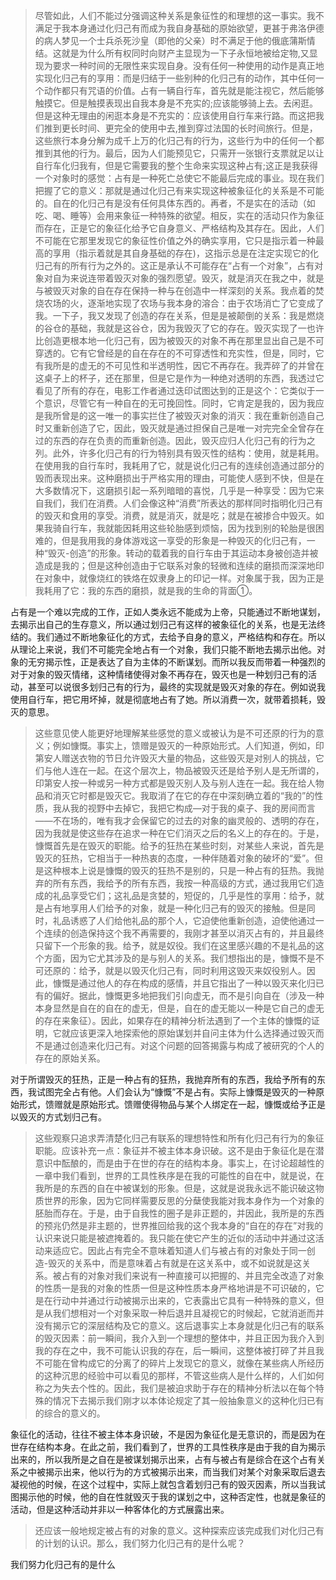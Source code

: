 <blockquote data-pid="BelEM2Ic">尽管如此，人们不能过分强调这种关系是象征性的和理想的这一事实。我不满足于我本身通过化归己有而成为我自身基础的原始欲望，更甚于弗洛伊德的病人梦见一个士兵杀死沙皇（即他的父亲）时不满足于他的俄底蒲斯情结。这就是为什么所有权同时向财产主显现为一下子永恒地被给定物,又显现为要求一种时间的无限性来实现自身。没有任何一种使用的动作是真正地实现化归己有的享用：而是归结于一些别种的化归己有的动作，其中任何一个动作都只有咒语的价值。占有一辆自行车，首先就是能注视它，然后能够触摸它。但是触摸表现出自我本身是不充实的;应该能够骑上去。去闲逛。但是这种无理由的闲逛本身是不充实的：应该使用自行车来行路。而这把我们推到更长时间、更完全的使用中去,推到穿过法国的长时间旅行。但是，这些旅行本身分解为成千上万的化归己有的行为，这些行为中的任何一个都推到其他的行为。最后，因为人们能预见它，只需开一张银行支票就足以让自行车化归我有，但是它需要我的整个生命来实现这种占有;这正是我获得一个对象时的感觉：占有是一种死亡总使它不能最后完成的事业。现在我们把握了它的意义：那就是通过化归己有来实现这种被象征化的关系是不可能的。自在的化归己有是没有任何具体东西的。再者，不是实在的活动（如吃、喝、睡等）会用来象征一种特殊的欲望。相反，实在的活动只作为象征而存在，正是它的象征化给予它自身意义、严格结构及其存在。因此，人们不可能在它那里发现它的象征性价值之外的确实享用，它只是指示着一种最高的享用（指示着就是其自身基础的存在)，这指示总是在注定实现它的化归己有的所有行为之外的。这正是承认不可能存在“占有一个对象”，占有对象对自为来说连带着毁灭对象的强烈愿望。毁灭，就是消灭在我之中，就是与被毁灭对象的自在存在保持一种与在创造中一样深刻的关系。我点着的焚烧农场的火，逐渐地实现了农场与我本身的溶合：由于农场消亡了它变成了我。一下子，我又发现了创造的存在关系，但是是被颠倒的关系：我是燃烧的谷仓的基础，我就是这谷仓，因为我毁灭了它的存在。毁灭实现了一也许比创造更根本地一化归己有，因为被毁灭的对象不再在那里显出自己是不可穿透的。它有它曾经是的自在存在的不可穿透性和充实性，但是，同时，它有我所是的虚无的不可见性和半透明性，因它不再存在。我弄碎了的并曾在这桌子上的杯子，还在那里，但是它是作为一种绝对透明的东西，我透过它看见了所有的存在，电影工作者通过迭印试图达到的正是这个：它类似于一个意识，尽管它有一种自在的无可挽回性。同时，它肯定是我的，因为我应是我所曾是的这一唯一的事实拦住了被毁灭对象的消灭：我在重新创造自己时又重新创造了它，因此，毁灭就是通过担保自己是唯一对完完全全曾存在过的东西的存在负责的而重新创造。因此，毁灭应归人化归己有的行为之列。此外，许多化归己有的行为特别具有毁灭性的结构：使用，就是耗用。在使用我的自行车时，我耗用了它，就是说化归己有的连续创造通过部分的毁而表现出来。这种磨损出于严格实用的理由，可能使人感到不快，但是在大多数情况下，这磨损引起一系列暗暗的喜悦，几乎是一种享受：因为它来自我们，我们在消费。人们会像这种“消费”所表达的那样同时指明化归己有的毁灭和食用的享受。消费，就是消灭，就是吃；就是在被掺合中毁灭。如果我骑自行车，我就能因耗用这些轮胎感到烦恼，因为找到别的轮胎是很困难的，但是我用我的身体游戏这一享受的形象是一种毁灭的化归己有，一种“毁灭-创造”的形象。转动的载着我的自行车由于其运动本身被创造并被造成是我的；但是这种创造由于它联系对象的轻微和连续的磨损而深深地印在对象中，就像烧红的铁烙在奴隶身上的印记一样。对象属于我，因为正是我耗用了它：我的东西的磨损，就是我的生命的背面①。</blockquote><p data-pid="vL2qdaKT">占有是一个难以完成的工作，正如人类永远不能成为上帝，只能通过不断地谋划，去揭示出自己的生存意义，所以通过划归己有这样的被象征化的关系，也是无法终结的。我们通过不断地象征化的方式，去给予自身的意义，严格结构和存在。所以从理论上来说，我们不可能完全地占有一个对象，我们只能不断地去揭示出他。对象的无穷揭示性，正是表达了自为主体的不断谋划。而所以我反而带着一种强烈的对于对象的毁灭情绪，这种情绪使得对象不再存在，毁灭也是一种划归己有的活动，甚至可以说很多划归己有的行为，最终的实现就是毁灭对象的存在。例如说我使用自行车，把它用坏掉，就是彻底地占有了她。所以消费一次，就带着损耗，毁灭的意思。</p><blockquote data-pid="DfRexfS1">这些意见使人能更好地理解某些感觉的意义或被认为是不可还原的行为的意义；例如慷慨。事实上，馈赠是毁灭的一种原始形式。人们知道，例如，印第安人赠送衣物的节日允许毁灭大量的物品，这些毁灭是对别人的挑战，它们与他人连在一起。在这个层次上，物品被毁灭还是给予别人是无所谓的，印第安人按一种或另一种方式都是毁灭别人及与别人连在一起。我在给人物品和消灭它时都是毁灭它。我取消了在它的存在中深刻确立着的“我的”的性质，我从我的视野中去掉它，我把它构成—对于我的桌子、我的房间而言——不在场的，唯有我才会保留它的过去的对象的幽灵般的、透明的存在，因为我就是使这些存在追求一种在它们消灭之后的名义上的存在的。于是，慷慨首先是在毁灭的职能。给予的狂热在某些时刻，对某些人来说，首先是毁灭的狂热，它相当于一种热衷的态度，一种伴随着对象的破坏的“爱”。但是这种根本上说是慷慨的毁灭的狂热不是别的，只是一种占有的狂热。我抛弃的所有东西，我给予的所有东西，我按一种高级的方式，通过我用它们造成的礼品享受它们；这礼品是贪婪的，短促的，几乎是性的享用：给予，就是占有地享用人们给予的对象，就是一种化归己有的毁灭的接触。但是同时，礼品诱惑了人们给他礼品的那个人，它迫使他重新创造，迫使他通过一个连续的创造保持这个我不再需要的，我刚才甚至以消灭占有的，并且最终只留下一个形象的我。给予，就是奴役。我们在这里感兴趣的不是礼品的这个方面，因为它尤其涉及的是与别人的关系。我们想指出的是，慷慨不是不可还原的：给予，就是以毁灭化归己有，同时利用这毁灭来奴役别人。因此，慷慨是通过他人的存在构成的感情，并且它指出了一种以毁灭来化归已有的偏好。据此，慷慨更多地把我们引向虚无，而不是引向自在（涉及一种本身显然是自在的自在的虚无，但是，自在的虚无能以一种是它自己的虚无的存在来象征）。因此，如果存在的精神分析法遇到了一个主体的慷慨的证明，它就应该更深入地探索他的原始谋划并自问主体为什么选择通过毁灭而不是通过创造来化归己有。对这个问题的回答揭露与构成了被研究的个人的存在的原始关系。</blockquote><p data-pid="HMfSurDv">对于所谓毁灭的狂热，正是一种占有的狂热，我抛弃所有的东西，我给予所有的东西，我试图完全占有他。人们会认为“慷慨”不是占有。实际上慷慨是毁灭的一种原始形式，馈赠就是原始形式。馈赠使得物品与某个人绑定在一起，慷慨或给予正是以毁灭的方式划归己有。</p><blockquote data-pid="1OttNg30">这些观察只追求弄清楚化归己有联系的理想特性和所有化归己有行为的象征职能。应该补充一点：象征并不被主体本身识破。这不是由于象征化是在潜意识中酝酿的，而是由于在世的存在的结构本身。事实上，在讨论超越性的一章中我们看到，世界的工具性秩序是在我的可能性的自在中，就是说，在我所是的东西的自在中被谋划的形象。但是，这就是说我永远不能识破这物质世界的形象，因为它同样需要反思的分蘖使我能对我本身作为一个对象的胚胎而存在。于是，由于自我性的圈子是非正题的，并因此，我所是的东西的预兆仍然是非主题的，世界推回给我的这个我本身的“自在的存在”对我的认识来说只能是被遮掩着的。我只能在使它产生的近似的活动中并通过这活动来适应它。因此占有完全不意味着知道人们与被占有的对象处于同一创造-毁灭的关系中，而是意味着占有就是在这关系中，或不如说就是这关系。被占有的对象对我们来说有一种直接可以把握的、并且完全改造了对象的性质一是我的对象的性质一但是这种性质本身严格地讲是不可识破的，它是在行动中并通过行动被揭示出来的，它表露出它具有一种特殊的意义，但是从我们想相对一个对象采取一种后退并且凝视它的时候起，它就消逝而并没有揭示它的深层结构及它的意义。这后退事实上本身就是化归己有的联系的毁灭因素：前一瞬间，我介入到一个理想的整体中，并且正因为我介入到我的存在之中，我不可能认识我的存在，后一瞬间，这整体被打碎了并且我不可能在曾构成它的分离了的碎片上发现它的意义，就像在某些病人所经历的这种沉思的经验中可以看见的那样，不管这些病人是什么样的，人们如何称之为失去个性的。因此，我们是被迫求助于存在的精神分析法以在每个特殊的情况下去揭示我们刚才以本体论规定了其一般抽象意义的这种化归已有的综合的意义的。</blockquote><p data-pid="vID03S0H">象征化的活动，往往不被主体本身识破，不是因为象征化是无意识的，而是因为在世存在结构本身。在此之前，我们看到了，世界的工具性秩序是由于我的自为揭示出来的，所以我所是之自在是被谋划揭示出来，占有与被占有是综合在这个占有关系之中被揭示出来，他以行为的方式被揭示出来，而当我们对某个对象采取后退去凝视他的时候，在这个过程中，实际上就包含着划归己有的毁灭因素，所以当我试图揭示他的时候，他的自在性就毁灭于我的谋划之中，这种否定性，也就是象征的活动，但是这种活动并非以一种客体化的方式展露出来。</p><blockquote data-pid="uerWMwMJ">还应该一般地规定被占有的对象的意义。这种探索应该完成我们对化归己有的计划的认识。那么，我们努力化归己有的是什么呢？</blockquote><p data-pid="F9Mq0Wml">我们努力化归己有的是什么</p><p></p><p></p><p></p><p></p><p></p><p></p><p></p><p></p><p></p><p></p><p></p><p></p><p></p><p></p><p></p><p></p><p></p><p></p><p></p><p></p><p></p><p></p><p></p>